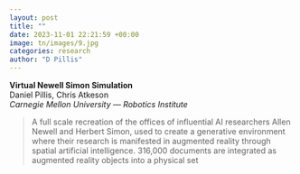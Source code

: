 ```yaml
---
layout: post
title: ""
date: 2023-11-01 22:21:59 +00:00
image: tn/images/9.jpg
categories: research
author: "D Pillis"
---
```


**Virtual Newell Simon Simulation**  
Daniel Pillis, Chris Atkeson  
*Carnegie Mellon University — Robotics Institute*

<blockquote> <p>A full scale recreation of the offices of influential AI researchers Allen Newell and Herbert Simon, used to create a generative environment where their research is manifested in augmented reality through spatial artificial intelligence. 316,000 documents are integrated as augmented reality objects into a physical set
 </p> </blockquote>
